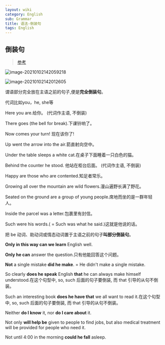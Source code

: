 ```yaml
---
layout: wiki
category: English
sub: Grammar
title: 语法-倒装句
tags: English
---
```


## 倒装句

> [参考](https://zhuanlan.zhihu.com/p/26023675)

![image-20210102142059218](https://cdn.jsdelivr.net/gh/mafulong/mdPic@vv3/v3/20220112193807.png)

![image-20210102142012605](https://cdn.jsdelivr.net/gh/mafulong/mdPic@vv2/v2/15.png)



谓语部分完全放在主语之前的句子,便是**完全倒装句**。

代词比如you，he, she等

Here you are.给你。 (代词作主语, 不倒装)

There goes (the bell for break).下课铃响了。

Now comes your turn! 现在该你了!

Up went the arrow into the air.箭直射向空中。

Under the table sleeps a white cat.在桌子下面睡着一只白色的猫。

Behind the counter he stood. 他站在柜台后面。 (代词作主语, 不倒装)

Happy are those who are contented.知足者常乐。

Growing all over the mountain are wild flowers.漫山遍野长满了野花。

Seated on the ground are a group of young people.席地而坐的是一群年轻人。

Inside the parcel was a letter.包裹里有封信。

Such were his words.( = Such was what he said.)这就是他说的话。



把 be 动词、助动词或情态动词置于主语之前的句子**叫部分倒装句**。 

**Only in this way can we learn** English well.

**Only he can** answer the question.只有他能回答这个问题。

**Not** a single mistake **did he make**. = He didn't make a single mistake.

So clearly **does he speak** English **that** he can always make himself understood.在这个句型中, so, such 后面的句子要倒装, 而 that 引导的从句不倒装。

Such an interesting book **does he have that** we all want to read it.在这个句型中, so, such 后面的句子要倒装, 而 that 引导的从句不倒装。

Neither **do I know** it, nor **do I care about** it.

Not only **will help be** given to people to find jobs, but also medical treatment will be provided for people who need it.

Not until 4:00 in the morning **could he fall** asleep.